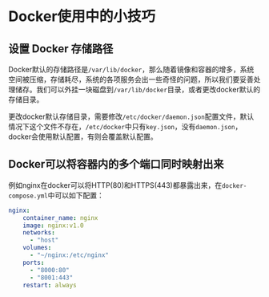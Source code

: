 # Docker使用中的小技巧

## 设置 Docker 存储路径

Docker默认的存储路径是`/var/lib/docker`，那么随着镜像和容器的增多，系统空间被压缩，存储耗尽，系统的各项服务会出一些奇怪的问题，所以我们要妥善处理储存。我们可以外挂一块磁盘到`/var/lib/docker`目录，或者更改docker默认的存储目录。

更改docker默认存储目录，需要修改`/etc/docker/daemon.json`配置文件，默认情况下这个文件不存在，`/etc/docker`中只有`key.json`，没有`daemon.json`，docker会使用默认配置，有则会覆盖默认配置。

## Docker可以将容器内的多个端口同时映射出来

例如nginx在docker可以将HTTP(80)和HTTPS(443)都暴露出来，在`docker-compose.yml`中可以如下配置：

```yml
nginx:
    container_name: nginx
    image: nginx:v1.0
    networks:
      - "host"
    volumes:
      - "~/nginx:/etc/nginx"
    ports:
      - "8000:80"
      - "8001:443"
    restart: always
```